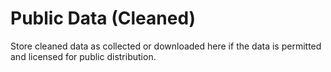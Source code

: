 # Public Data (Cleaned)
Store cleaned data as collected or downloaded here if the data is permitted and licensed for public distribution.
